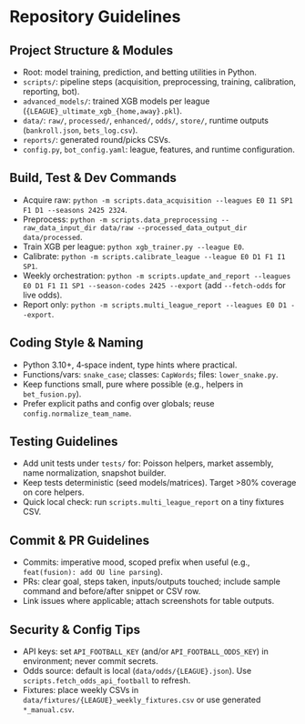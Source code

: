 # Repository Guidelines

## Project Structure & Modules
- Root: model training, prediction, and betting utilities in Python.
- `scripts/`: pipeline steps (acquisition, preprocessing, training, calibration, reporting, bot).
- `advanced_models/`: trained XGB models per league (`{LEAGUE}_ultimate_xgb_{home,away}.pkl`).
- `data/`: `raw/`, `processed/`, `enhanced/`, `odds/`, `store/`, runtime outputs (`bankroll.json`, `bets_log.csv`).
- `reports/`: generated round/picks CSVs.
- `config.py`, `bot_config.yaml`: league, features, and runtime configuration.

## Build, Test & Dev Commands
- Acquire raw: `python -m scripts.data_acquisition --leagues E0 I1 SP1 F1 D1 --seasons 2425 2324`.
- Preprocess: `python -m scripts.data_preprocessing --raw_data_input_dir data/raw --processed_data_output_dir data/processed`.
- Train XGB per league: `python xgb_trainer.py --league E0`.
- Calibrate: `python -m scripts.calibrate_league --league E0 D1 F1 I1 SP1`.
- Weekly orchestration: `python -m scripts.update_and_report --leagues E0 D1 F1 I1 SP1 --season-codes 2425 --export` (add `--fetch-odds` for live odds).
- Report only: `python -m scripts.multi_league_report --leagues E0 D1 --export`.

## Coding Style & Naming
- Python 3.10+, 4‑space indent, type hints where practical.
- Functions/vars: `snake_case`; classes: `CapWords`; files: `lower_snake.py`.
- Keep functions small, pure where possible (e.g., helpers in `bet_fusion.py`).
- Prefer explicit paths and config over globals; reuse `config.normalize_team_name`.

## Testing Guidelines
- Add unit tests under `tests/` for: Poisson helpers, market assembly, name normalization, snapshot builder.
- Keep tests deterministic (seed models/matrices). Target >80% coverage on core helpers.
- Quick local check: run `scripts.multi_league_report` on a tiny fixtures CSV.

## Commit & PR Guidelines
- Commits: imperative mood, scoped prefix when useful (e.g., `feat(fusion): add OU line parsing`).
- PRs: clear goal, steps taken, inputs/outputs touched; include sample command and before/after snippet or CSV row.
- Link issues where applicable; attach screenshots for table outputs.

## Security & Config Tips
- API keys: set `API_FOOTBALL_KEY` (and/or `API_FOOTBALL_ODDS_KEY`) in environment; never commit secrets.
- Odds source: default is local (`data/odds/{LEAGUE}.json`). Use `scripts.fetch_odds_api_football` to refresh.
- Fixtures: place weekly CSVs in `data/fixtures/{LEAGUE}_weekly_fixtures.csv` or use generated `*_manual.csv`.
